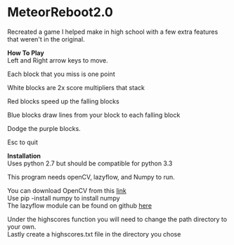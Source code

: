 # MeteorReboot2.0
Recreated a game I helped make in high school with a few extra features that weren't in the original.

**How To Play**<br>
Left and Right arrow keys to move.

Each block that you miss is one point

White blocks are 2x score multipliers that stack

Red blocks speed up the falling blocks

Blue blocks draw lines from your block to each falling block

Dodge the purple blocks.

Esc to quit

**Installation**<br>
Uses python 2.7 but should be compatible for python 3.3

This program needs openCV, lazyflow, and Numpy to run.

You can download OpenCV from this [link](http://opencv.org/downloads.html)<br>
Use pip -install numpy to install numpy<br>
The lazyflow module can be found on github [here](https://github.com/ilastik/lazyflow/blob/master/lazyflow/utility/fileLock.py)

Under the highscores function you will need to change the path directory to your own.<br>
Lastly create a highscores.txt file in the directory you chose

